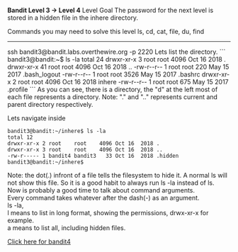 <b>Bandit Level 3 → Level 4</b>
Level Goal
The password for the next level is stored in a hidden file in the inhere directory.

Commands you may need to solve this level
ls, cd, cat, file, du, find
<hr>
ssh bandit3@bandit.labs.overthewire.org -p 2220 
Lets list the directory.
```
bandit3@bandit:~$ ls -la
total 24
drwxr-xr-x  3 root root 4096 Oct 16  2018 .
drwxr-xr-x 41 root root 4096 Oct 16  2018 ..
-rw-r--r--  1 root root  220 May 15  2017 .bash_logout
-rw-r--r--  1 root root 3526 May 15  2017 .bashrc
drwxr-xr-x  2 root root 4096 Oct 16  2018 inhere
-rw-r--r--  1 root root  675 May 15  2017 .profile
```
As you can see, there is a directory, the "d" at the left most of each file represents a directory.
Note: "." and ".." represents current and parent directory respectively.  
  
Lets navigate inside
```
bandit3@bandit:~/inhere$ ls -la
total 12
drwxr-xr-x 2 root    root    4096 Oct 16  2018 .
drwxr-xr-x 3 root    root    4096 Oct 16  2018 ..
-rw-r----- 1 bandit4 bandit3   33 Oct 16  2018 .hidden
bandit3@bandit:~/inhere$
```
Note: the dot(.) infront of a file tells the filesystem to hide it. A normal ls will not show this file. So it is a good habit to always run ls -la instead of ls.  
Now is probably a good time to talk about command arguments.  
Every command takes whatever after the dash(-) as an argument.  
ls -la,  
l means to list in long format, showing the permissions, drwx-xr-x for example.  
a means to list all, including hidden files.

[Click here for bandit4](../bandit4)
